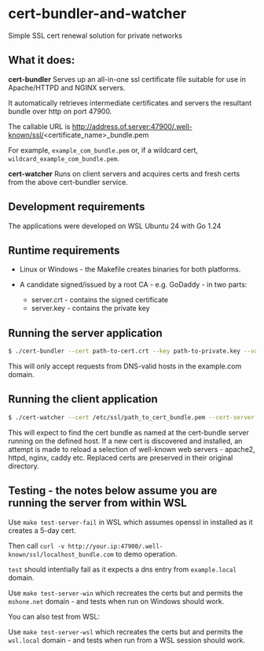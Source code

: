 # cert-bundler-and-watcher

Simple SSL cert renewal solution for private networks

## What it does:

**cert-bundler** Serves up an all-in-one ssl certificate file suitable for use in Apache/HTTPD and NGINX servers.

It automatically retrieves intermediate certificates and servers the resultant bundle over http on port 47900.

The callable URL is http://address.of.server:47900/.well-known/ssl/<certificate_name>\_bundle.pem

For example, `example_com_bundle.pem` or, if a wildcard cert, `wildcard_example_com_bundle.pem`.

**cert-watcher** Runs on client servers and acquires certs and fresh certs from the above cert-bundler service.

## Development requirements

The applications were developed on WSL Ubuntu 24 with Go 1.24

## Runtime requirements

- Linux or Windows - the Makefile creates binaries for both platforms.

- A candidate signed/issued by a root CA - e.g. GoDaddy - in two parts:
  - server.crt - contains the signed certificate
  - server.key - contains the private key

## Running the server application

```bash
$ ./cert-bundler --cert path-to-cert.crt --key path-to-private.key --valid-client-domain example.com
```

This will only accept requests from DNS-valid hosts in the example.com domain.

## Running the client application

```bash
$ ./cert-watcher --cert /etc/ssl/path_to_cert_bundle.pem --cert-server host.name.or.ip.address
```

This will expect to find the cert bundle as named at the cert-bundle server running on the defined host.
If a new cert is discovered and installed, an attempt is made to reload a selection of well-known web servers - apache2, httpd, nginx, caddy etc.
Replaced certs are preserved in their original directory.

## Testing - the notes below assume you are running the server from within WSL

Use `make test-server-fail` in WSL which assumes openssl in installed as it creates a 5-day cert.

Then call `curl -v http://your.ip:47900/.well-known/ssl/localhost_bundle.com` to demo operation.

`test` should intentially fail as it expects a dns entry from `example.local` domain.

Use `make test-server-win` which recreates the certs but and permits the `mshone.net` domain - and tests when run on Windows should work.

You can also test from WSL:

Use `make test-server-wsl` which recreates the certs but and permits the `wsl.local` domain - and tests when run from a WSL session should work.
